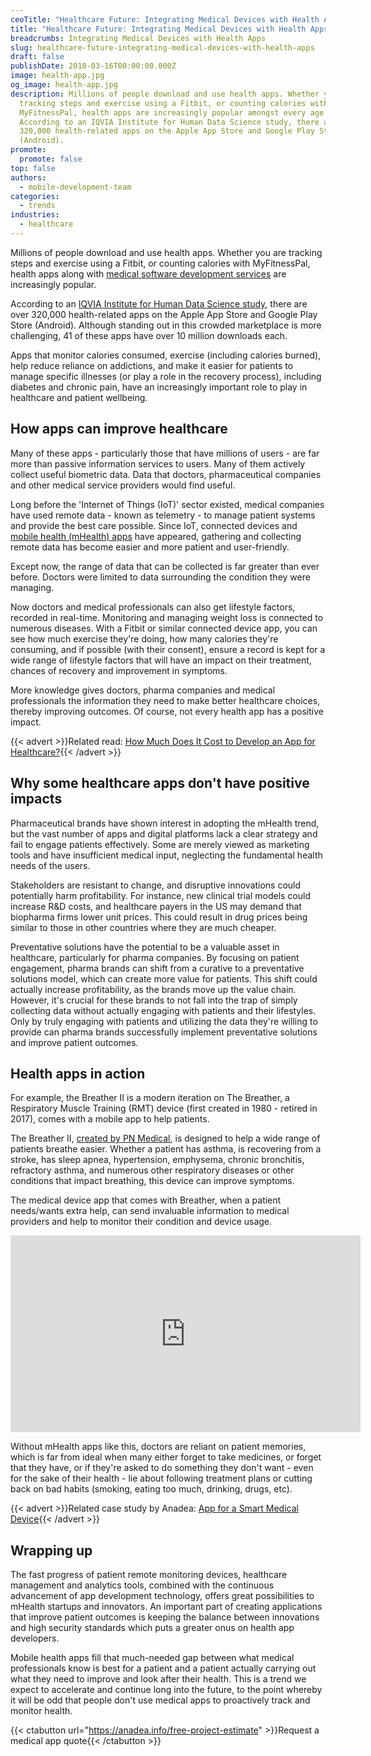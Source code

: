 ```yaml
---
ceoTitle: "Healthcare Future: Integrating Medical Devices with Health Apps"
title: "Healthcare Future: Integrating Medical Devices with Health Apps"
breadcrumbs: Integrating Medical Devices with Health Apps
slug: healthcare-future-integrating-medical-devices-with-health-apps
draft: false
publishDate: 2018-03-16T00:00:00.000Z
image: health-app.jpg
og_image: health-app.jpg
description: Millions of people download and use health apps. Whether you are
  tracking steps and exercise using a Fitbit, or counting calories with
  MyFitnessPal, health apps are increasingly popular amongst every age group.
  According to an IQVIA Institute for Human Data Science study, there are over
  320,000 health-related apps on the Apple App Store and Google Play Store
  (Android).
promote:
  promote: false
top: false
authors:
  - mobile-development-team
categories:
  - trends
industries:
  - healthcare
---
```

Millions of people download and use health apps. Whether you are tracking steps and exercise using a Fitbit, or counting calories with MyFitnessPal, health apps along with <a href="https://anadea.info/solutions/medical-app-development" target="_blank">medical software development services</a> are increasingly popular.

According to an <a href="http://www.pmlive.com/blogs/digital_intelligence/archive/2018/january/sharp_rise_in_mobile_health_app_numbers_1215229" rel="nofollow" target="_blank">IQVIA Institute for Human Data Science study</a>, there are over 320,000 health-related apps on the Apple App Store and Google Play Store (Android). Although standing out in this crowded marketplace is more challenging, 41 of these apps have over 10 million downloads each.

Apps that monitor calories consumed, exercise (including calories burned), help reduce reliance on addictions, and make it easier for patients to manage specific illnesses (or play a role in the recovery process), including diabetes and chronic pain, have an increasingly important role to play in healthcare and patient wellbeing.

## How apps can improve healthcare

Many of these apps - particularly those that have millions of users - are far more than passive information services to users. Many of them actively collect useful biometric data. Data that doctors, pharmaceutical companies and other medical service providers would find useful.

Long before the 'Internet of Things (IoT)' sector existed, medical companies have used remote data - known as telemetry - to manage patient systems and provide the best care possible. Since IoT, connected devices and <a href="https://www2.deloitte.com/content/dam/Deloitte/uk/Documents/life-sciences-health-care/deloitte-uk-connected-health.pdf" target="_blank">mobile health (mHealth) apps</a> have appeared, gathering and collecting remote data has become easier and more patient and user-friendly.

Except now, the range of data that can be collected is far greater than ever before. Doctors were limited to data surrounding the condition they were managing.

Now doctors and medical professionals can also get lifestyle factors, recorded in real-time. Monitoring and managing weight loss is connected to numerous diseases. With a Fitbit or similar connected device app, you can see how much exercise they're doing, how many calories they're consuming, and if possible (with their consent), ensure a record is kept for a wide range of lifestyle factors that will have an impact on their treatment, chances of recovery and improvement in symptoms.

More knowledge gives doctors, pharma companies and medical professionals the information they need to make better healthcare choices, thereby improving outcomes. Of course, not every health app has a positive impact.

{{< advert >}}Related read: [How Much Does It Cost to Develop an App for Healthcare?](https://anadea.info/guides/healthcare-app-development-cost){{< /advert >}}

## Why some healthcare apps don't have positive impacts

Pharmaceutical brands have shown interest in adopting the mHealth trend, but the vast number of apps and digital platforms lack a clear strategy and fail to engage patients effectively. Some are merely viewed as marketing tools and have insufficient medical input, neglecting the fundamental health needs of the users.

Stakeholders are resistant to change, and disruptive innovations could potentially harm profitability. For instance, new clinical trial models could increase R&D costs, and healthcare payers in the US may demand that biopharma firms lower unit prices. This could result in drug prices being similar to those in other countries where they are much cheaper.

Preventative solutions have the potential to be a valuable asset in healthcare, particularly for pharma companies. By focusing on patient engagement, pharma brands can shift from a curative to a preventative solutions model, which can create more value for patients. This shift could actually increase profitability, as the brands move up the value chain. However, it's crucial for these brands to not fall into the trap of simply collecting data without actually engaging with patients and their lifestyles. Only by truly engaging with patients and utilizing the data they're willing to provide can pharma brands successfully implement preventative solutions and improve patient outcomes.

## Health apps in action

For example, the Breather II is a modern iteration on The Breather, a Respiratory Muscle Training (RMT) device (first created in 1980 - retired in 2017), comes with a mobile app to help patients.

The Breather II, <a href="https://www.pnmedical.com/" rel="nofollow" target="_blank">created by PN Medical</a>, is designed to help a wide range of patients breathe easier. Whether a patient has asthma, is recovering from a stroke, has sleep apnea, hypertension, emphysema, chronic bronchitis, refractory asthma, and numerous other respiratory diseases or other conditions that impact breathing, this device can improve symptoms.

The medical device app that comes with Breather, when a patient needs/wants extra help, can send invaluable information to medical providers and help to monitor their condition and device usage.

<center><iframe width="560" height="315" src="https://www.youtube.com/embed/BMarrqH-Ld0?rel=0" frameborder="0" allow="autoplay; encrypted-media" allowfullscreen></iframe></center>

Without mHealth apps like this, doctors are reliant on patient memories, which is far from ideal when many either forget to take medicines, or forget that they have, or if they're asked to do something they don't want - even for the sake of their health - lie about following treatment plans or cutting back on bad habits (smoking, eating too much, drinking, drugs, etc).

{{< advert >}}Related case study by Anadea: [App for a Smart Medical Device](https://anadea.info/projects/app-for-medical-device){{< /advert >}}

## Wrapping up

The fast progress of patient remote monitoring devices, healthcare management and analytics tools, combined with the continuous advancement of app development technology, offers great possibilities to mHealth startups and innovators. An important part of creating applications that improve patient outcomes is keeping the balance between innovations and high security standards which puts a greater onus on health app developers.

Mobile health apps fill that much-needed gap between what medical professionals know is best for a patient and a patient actually carrying out what they need to improve and look after their health. This is a trend we expect to accelerate and continue long into the future, to the point whereby it will be odd that people don't use medical apps to proactively track and monitor health.

{{< ctabutton url="https://anadea.info/free-project-estimate" >}}Request a medical app quote{{< /ctabutton >}}
